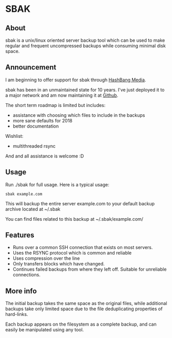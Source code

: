 # SBAK

## About

sbak is a unix/linux oriented server backup tool which can be used to make regular and frequent uncompressed backups while consuming minimal disk space.

## Announcement

I am beginning to offer support for sbak through [HashBang Media](http://hashbang.info).

sbak has been in an unmaintained state for 10 years. I've just deployed it to a major network and am now maintaining it at [Github](http://github.com/richard-fairthorne/sbak).

The short term roadmap is limited but includes:

- assistance with choosing which files to include in the backups
- more sane defaults for 2018
- better documentation

Wishlist:

- multithreaded rsync

And and all assistance is welcome :D

## Usage

Run ./sbak for full usage. Here is a typical usage:

```
sbak example.com
```

This will backup the entire server example.com to your default backup archive located at ~/.sbak

You can find files related to this backup at ~/.sbak/example.com/

## Features

- Runs over a common SSH connection that exists on most servers.
- Uses the RSYNC protocol which is common and reliable
- Uses compression over the line
- Only transfers blocks which have changed.
- Continues failed backups from where they left off. Suitable for unreliable connections.

## More info

The initial backup takes the same space as the original files, while additional backups take only limited space due to the file deduplicating properties of hard-links.

Each backup appears on the filesystem as a complete backup, and can easily be manipulated using any tool.
